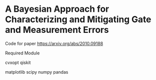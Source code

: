 # A Bayesian Approach for Characterizing and Mitigating Gate and Measurement Errors
Code for paper https://arxiv.org/abs/2010.09188

Required Module

cvxopt
qiskit

matplotlib
scipy
numpy
pandas